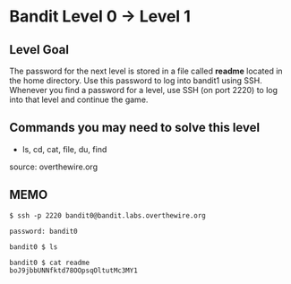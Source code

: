 Bandit Level 0 -> Level 1
==========================

Level Goal
-----------

The password for the next level is stored in a file called **readme** located in the home directory. Use this password to log into bandit1 using SSH. Whenever you find a password for a level, use SSH (on port 2220) to log into that level and continue the game.

Commands you may need to solve this level
------------------------------------------

* ls, cd, cat, file, du, find


source: overthewire.org


MEMO
-----

```
$ ssh -p 2220 bandit0@bandit.labs.overthewire.org

password: bandit0

bandit0 $ ls

bandit0 $ cat readme
boJ9jbbUNNfktd78OOpsqOltutMc3MY1
```
